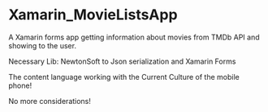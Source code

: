 # Xamarin_MovieListsApp
A Xamarin forms app getting information about movies from TMDb API and showing to the user.

Necessary Lib: 
NewtonSoft to Json serialization and Xamarin Forms



The content language working with the Current Culture of the mobile phone!

No more considerations!

